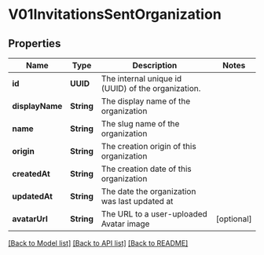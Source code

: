 # V01InvitationsSentOrganization

## Properties
Name | Type | Description | Notes
------------ | ------------- | ------------- | -------------
**id** | **UUID** | The internal unique id (UUID) of the organization. | 
**displayName** | **String** | The display name of the organization | 
**name** | **String** | The slug name of the organization | 
**origin** | **String** | The creation origin of this organization | 
**createdAt** | **String** | The creation date of this organization | 
**updatedAt** | **String** | The date the organization was last updated at | 
**avatarUrl** | **String** | The URL to a user-uploaded Avatar image | [optional] 

[[Back to Model list]](../README.md#documentation-for-models) [[Back to API list]](../README.md#documentation-for-api-endpoints) [[Back to README]](../README.md)


